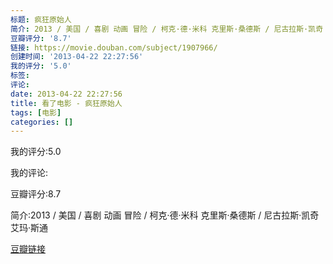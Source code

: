 ```yaml
---
标题: 疯狂原始人
简介: 2013 / 美国 / 喜剧 动画 冒险 / 柯克·德·米科 克里斯·桑德斯 / 尼古拉斯·凯奇 艾玛·斯通
豆瓣评分: '8.7'
链接: https://movie.douban.com/subject/1907966/
创建时间: '2013-04-22 22:27:56'
我的评分: '5.0'
标签:
评论:
date: 2013-04-22 22:27:56
title: 看了电影 - 疯狂原始人
tags: [电影]
categories: []
---
```


我的评分:5.0

我的评论:

豆瓣评分:8.7

简介:2013 / 美国 / 喜剧 动画 冒险 / 柯克·德·米科 克里斯·桑德斯 / 尼古拉斯·凯奇 艾玛·斯通

[豆瓣链接](https://movie.douban.com/subject/1907966/)

